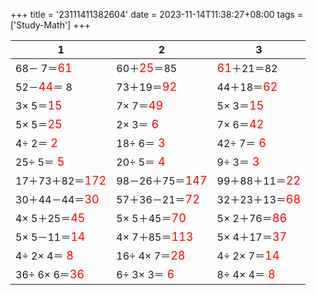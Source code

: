 +++ 
title = '23111411382604' 
date = 2023-11-14T11:38:27+08:00 
tags = ['Study-Math'] 
+++ 

1 | 2 | 3 
-- | -- | -- 
68－ 7＝<font color=red size=4>61</font> | 60＋<font color=red size=4>25</font>＝85 | <font color=red size=4>61</font>＋21＝82 
52－<font color=red size=4>44</font>＝ 8 | 73＋19＝<font color=red size=4>92</font> | 44＋18＝<font color=red size=4>62</font> 
 3× 5＝<font color=red size=4>15</font> |  7× 7＝<font color=red size=4>49</font> |  5× 3＝<font color=red size=4>15</font> 
 5× 5＝<font color=red size=4>25</font> |  2× 3＝<font color=red size=4> 6</font> |  7× 6＝<font color=red size=4>42</font> 
 4÷ 2＝<font color=red size=4> 2</font> | 18÷ 6＝<font color=red size=4> 3</font> | 42÷ 7＝<font color=red size=4> 6</font> 
25÷ 5＝<font color=red size=4> 5</font> | 20÷ 5＝<font color=red size=4> 4</font> |  9÷ 3＝<font color=red size=4> 3</font> 
17＋73＋82＝<font color=red size=4>172</font> | 98－26＋75＝<font color=red size=4>147</font> | 99＋88＋11＝<font color=red size=4>22</font> 
30＋44－44＝<font color=red size=4>30</font> | 57＋36－21＝<font color=red size=4>72</font> | 32＋23＋13＝<font color=red size=4>68</font> 
 4× 5＋25＝<font color=red size=4>45</font> |  5× 5＋45＝<font color=red size=4>70</font> |  5× 2＋76＝<font color=red size=4>86</font> 
 5× 5－11＝<font color=red size=4>14</font> |  4× 7＋85＝<font color=red size=4>113</font> |  5× 4＋17＝<font color=red size=4>37</font> 
 4÷ 2× 4＝<font color=red size=4> 8</font> | 16÷ 4× 7＝<font color=red size=4>28</font> |  4÷ 2× 7＝<font color=red size=4>14</font> 
36÷ 6× 6＝<font color=red size=4>36</font> |  6÷ 3× 3＝<font color=red size=4> 6</font> |  8÷ 4× 4＝<font color=red size=4> 8</font> 

